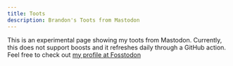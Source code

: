 ```yaml
---
title: Toots
description: Brandon's Toots from Mastodon
---
```


This is an experimental page showing my toots from Mastodon.
Currently, this does not support boosts and it refreshes daily through a GitHub action.
Feel free to check out [my profile at Fosstodon](https://fosstodon.org/@brozek)
